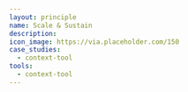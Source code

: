 ```yaml
---
layout: principle
name: Scale & Sustain
description:
icon_image: https://via.placeholder.com/150
case_studies:
  - context-tool
tools:
  - context-tool
---
```


